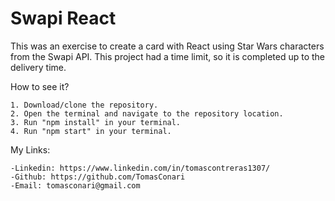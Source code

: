 # Swapi React

This was an exercise to create a card with React using Star Wars characters from the Swapi API.
This project had a time limit, so it is completed up to the delivery time.

How to see it?

    1. Download/clone the repository.
    2. Open the terminal and navigate to the repository location.
    3. Run "npm install" in your terminal.
    4. Run "npm start" in your terminal.

My Links:

    -Linkedin: https://www.linkedin.com/in/tomascontreras1307/
    -Github: https://github.com/TomasConari
    -Email: tomasconari@gmail.com
